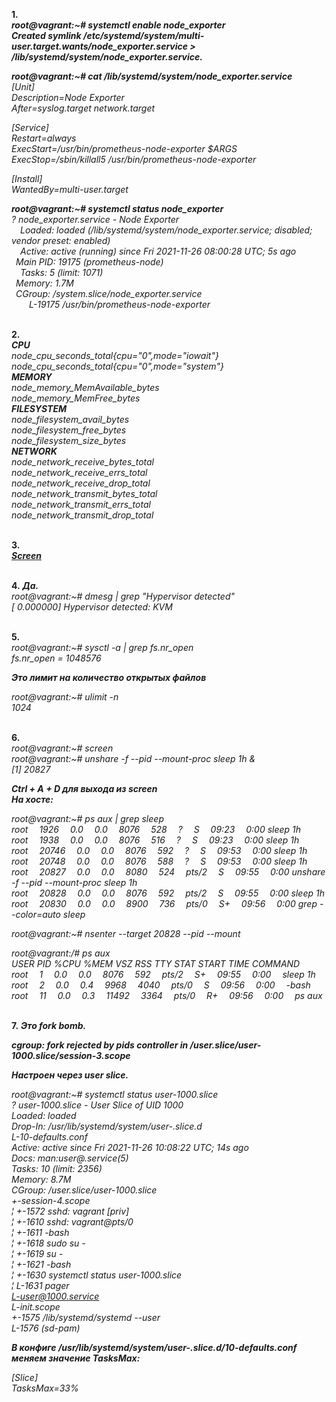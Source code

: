 **1.**\
***root@vagrant:~# systemctl enable node_exporter\
Created symlink /etc/systemd/system/multi-user.target.wants/node_exporter.service > /lib/systemd/system/node_exporter.service.***

***root@vagrant:~# cat /lib/systemd/system/node_exporter.service***\
_[Unit]\
Description=Node Exporter\
After=syslog.target network.target_

_[Service]\
Restart=always\
ExecStart=/usr/bin/prometheus-node-exporter $ARGS\
ExecStop=/sbin/killall5 /usr/bin/prometheus-node-exporter_

_[Install]\
WantedBy=multi-user.target_


***root@vagrant:~# systemctl status node_exporter***\
_? node_exporter.service - Node Exporter\
&emsp;Loaded: loaded (/lib/systemd/system/node_exporter.service; disabled; vendor preset: enabled)\
&emsp;Active: active (running) since Fri 2021-11-26 08:00:28 UTC; 5s ago\
&ensp;Main PID: 19175 (prometheus-node)\
&emsp;Tasks: 5 (limit: 1071)\
&ensp;Memory: 1.7M\
&ensp;CGroup: /system.slice/node_exporter.service\
&emsp;&emsp;L-19175 /usr/bin/prometheus-node-exporter_


\
**2.**\
***CPU***\
_node_cpu_seconds_total{cpu="0",mode="iowait"}\
node_cpu_seconds_total{cpu="0",mode="system"}_\
***MEMORY***\
_node_memory_MemAvailable_bytes\
node_memory_MemFree_bytes_\
***FILESYSTEM***\
_node_filesystem_avail_bytes\
node_filesystem_free_bytes\
node_filesystem_size_bytes_\
***NETWORK***\
_node_network_receive_bytes_total\
node_network_receive_errs_total\
node_network_receive_drop_total\
node_network_transmit_bytes_total\
node_network_transmit_errs_total\
node_network_transmit_drop_total_

\
**3.**\
***[Screen](https://github.com/Borodatko/devops_netology/blob/ba170e1161c6768242d0fe0d8b22cd2b30422b3d/netdata.jpg)***

\
**4.** ***Да.***\
_root@vagrant:~# dmesg | grep "Hypervisor detected"\
[    0.000000] Hypervisor detected: KVM_

\
**5.**\
_root@vagrant:~# sysctl -a | grep fs.nr_open\
fs.nr_open = 1048576_

***Это лимит на количество открытых файлов***

_root@vagrant:~# ulimit -n\
1024_

\
**6.**\
_root@vagrant:\~# screen\
root@vagrant:\~# unshare -f --pid --mount-proc sleep 1h &\
[1] 20827_

***Ctrl + A + D для выхода из screen***\
***На хосте:***

_root@vagrant:~# ps aux | grep sleep\
root&emsp;       1926&emsp;  0.0&emsp;  0.0&emsp;   8076&emsp;   528&emsp; ?&emsp;        S&emsp;    09:23&emsp;   0:00 sleep 1h\
root&emsp;       1938&emsp;  0.0&emsp;  0.0&emsp;   8076&emsp;   516&emsp; ?&emsp;        S&emsp;    09:23&emsp;   0:00 sleep 1h\
root&emsp;       20746&emsp;  0.0&emsp;  0.0&emsp;   8076&emsp;   592&emsp; ?&emsp;        S&emsp;    09:53&emsp;   0:00 sleep 1h\
root&emsp;       20748&emsp;  0.0&emsp;  0.0&emsp;   8076&emsp;   588&emsp; ?&emsp;        S&emsp;    09:53&emsp;   0:00 sleep 1h\
root&emsp;       20827&emsp;  0.0&emsp;  0.0&emsp;   8080&emsp;   524&emsp; pts/2&emsp;    S&emsp;    09:55&emsp;   0:00 unshare -f --pid --mount-proc sleep 1h\
root&emsp;       20828&emsp;  0.0&emsp;  0.0&emsp;   8076&emsp;   592&emsp; pts/2&emsp;    S&emsp;    09:55&emsp;   0:00 sleep 1h\
root&emsp;       20830&emsp;  0.0&emsp;  0.0&emsp;   8900&emsp;   736&emsp; pts/0&emsp;    S+&emsp;   09:56&emsp;   0:00 grep --color=auto sleep_

_root@vagrant:~# nsenter --target 20828 --pid --mount_

_root@vagrant:/# ps aux\
USER         PID %CPU %MEM    VSZ   RSS TTY      STAT START   TIME COMMAND\
root&emsp;           1&emsp;  0.0&emsp;  0.0&emsp;   8076&emsp;   592&emsp; pts/2&emsp;    S+&emsp;   09:55&emsp;   0:00&emsp; sleep 1h\
root&emsp;           2&emsp;  0.0&emsp;  0.4&emsp;   9968&emsp;  4040&emsp; pts/0&emsp;    S&emsp;    09:56&emsp;   0:00&emsp; -bash\
root&emsp;          11&emsp;  0.0&emsp;  0.3&emsp;  11492&emsp;  3364&emsp; pts/0&emsp;    R+&emsp;   09:56&emsp;   0:00&emsp; ps aux_

\
**7.** ***Это fork bomb.***

***cgroup: fork rejected by pids controller in /user.slice/user-1000.slice/session-3.scope***

***Настроен через user slice.***

_root@vagrant:~# systemctl status user-1000.slice\
? user-1000.slice - User Slice of UID 1000\
     Loaded: loaded\
    Drop-In: /usr/lib/systemd/system/user-.slice.d\
             L-10-defaults.conf\
     Active: active since Fri 2021-11-26 10:08:22 UTC; 14s ago\
       Docs: man:user@.service(5)\
      Tasks: 10 (limit: 2356)\
     Memory: 8.7M\
     CGroup: /user.slice/user-1000.slice\
             +-session-4.scope\
             ¦ +-1572 sshd: vagrant [priv]\
             ¦ +-1610 sshd: vagrant@pts/0\
             ¦ +-1611 -bash\
             ¦ +-1618 sudo su -\
             ¦ +-1619 su -\
             ¦ +-1621 -bash\
             ¦ +-1630 systemctl status user-1000.slice\
             ¦ L-1631 pager\
             L-user@1000.service\
               L-init.scope\
                 +-1575 /lib/systemd/systemd --user\
                 L-1576 (sd-pam)_


***В конфиге /usr/lib/systemd/system/user-.slice.d/10-defaults.conf меняем значение TasksMax:***

_[Slice]\
TasksMax=33%_
